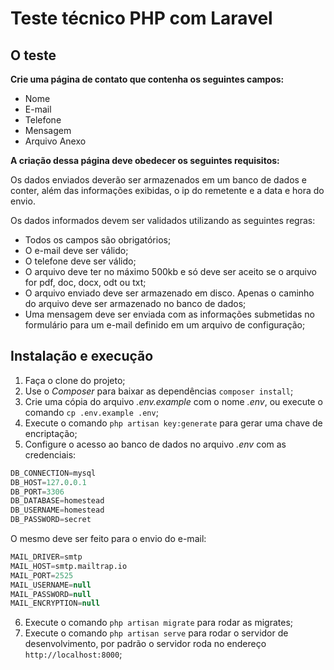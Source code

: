 # Teste técnico PHP com Laravel

## O teste
**Crie uma página de contato que contenha os seguintes campos:**
- Nome
- E-mail
- Telefone
- Mensagem
- Arquivo Anexo

**A criação dessa página deve obedecer os seguintes requisitos:**

Os dados enviados deverão ser armazenados em um banco de dados e conter, além das informações exibidas, o ip do remetente e a data e hora do envio.

Os dados informados devem ser validados utilizando as seguintes regras:
- Todos os campos são obrigatórios;
- O e-mail deve ser válido;
- O telefone deve ser válido;
- O arquivo deve ter no máximo 500kb e só deve ser aceito se o arquivo for pdf, doc, docx, odt ou txt;
- O arquivo enviado deve ser armazenado em disco. Apenas o caminho do arquivo deve ser armazenado no banco de dados;
- Uma mensagem deve ser enviada com as informações submetidas no formulário para um e-mail definido em um arquivo de configuração;

## Instalação e execução 
1. Faça o clone do projeto;
2. Use o _Composer_ para baixar as dependências `composer install`;
3. Crie uma cópia do arquivo _.env.example_ com o nome _.env_, ou execute o comando `cp .env.example .env`;
4. Execute o comando `php artisan key:generate` para gerar uma chave de encriptação;
5. Configure o acesso ao banco de dados no arquivo _.env_ com as credenciais:
```sql
DB_CONNECTION=mysql
DB_HOST=127.0.0.1
DB_PORT=3306
DB_DATABASE=homestead
DB_USERNAME=homestead
DB_PASSWORD=secret
```

O mesmo deve ser feito para o envio do e-mail:
```sql
MAIL_DRIVER=smtp
MAIL_HOST=smtp.mailtrap.io
MAIL_PORT=2525
MAIL_USERNAME=null
MAIL_PASSWORD=null
MAIL_ENCRYPTION=null
```

6. Execute o comando `php artisan migrate` para rodar as migrates;
7. Execute o comando `php artisan serve` para rodar o servidor de desenvolvimento, por padrão o servidor roda no endereço `http://localhost:8000`;
